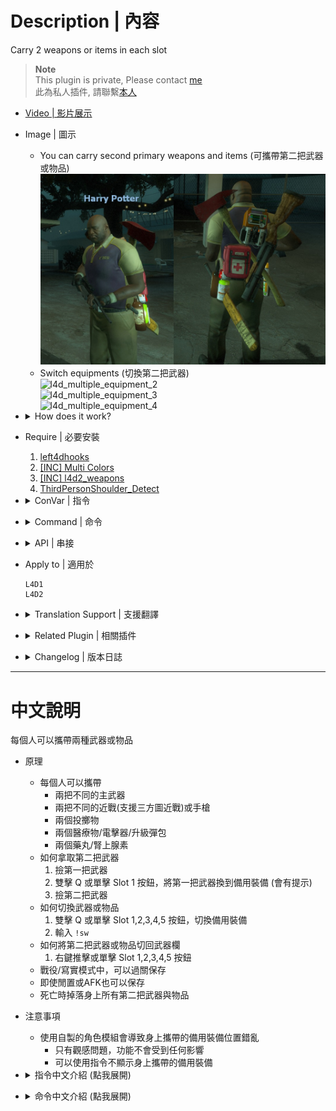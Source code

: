 # Description | 內容
Carry 2 weapons or items in each slot

> __Note__ <br/>
This plugin is private, Please contact [me](https://github.com/fbef0102/Game-Private_Plugin#私人插件列表-private-plugins-list)<br/>
此為私人插件, 請聯繫[本人](https://github.com/fbef0102/Game-Private_Plugin#私人插件列表-private-plugins-list)

* [Video | 影片展示](https://youtu.be/c5alhdER2Dc)

* Image | 圖示
	* You can carry second primary weapons and items (可攜帶第二把武器或物品)
    <br/>![l4d_multiple_equipment_1](image/l4d_multiple_equipment_1.jpg)
    * Switch equipments (切換第二把武器)
    <br/>![l4d_multiple_equipment_2](image/l4d_multiple_equipment_2.gif)
    <br/>![l4d_multiple_equipment_3](image/l4d_multiple_equipment_3.gif)
    <br/>![l4d_multiple_equipment_4](image/l4d_multiple_equipment_4.gif)

* <details><summary>How does it work?</summary>

    * Everyone can carry
        * 2 different primary weapons
        * 2 different melee weapons (Support Custom Melee) or pistols
        * 2 thorwable items
        * 2 kits/defibrillators/upgradepacks
        * 2 pills/adrenalines
    * How to take second equipments:
        1. Take first weapn
        2. Double Press Q or Single Press slot 1 to switch first weapon into backup (There will be a message)
        3. Take second weapon
    * How to switch equipments:
        1. Double Press Q + Single Press slot 1,2,3,4,5 to switch equipments
        2. typ ```!sw```
    * How to restore item:
        1. Press 1,2,3,4,5 or shove.
    * Can save to next stage in coop/realism
    * Can save if player idle or afk
    * Drop all equipments when player is dead
</details>

* Require | 必要安裝
    1. [left4dhooks](https://forums.alliedmods.net/showthread.php?t=321696)
    2. [[INC] Multi Colors](https://github.com/fbef0102/L4D1_2-Plugins/releases/tag/Multi-Colors)
    3. [[INC] l4d2_weapons](/left4dead2/scripting/include/l4d2_weapons.inc)
    4. [ThirdPersonShoulder_Detect](https://forums.alliedmods.net/showthread.php?p=2529779)

* <details><summary>ConVar | 指令</summary>

	* cfg/sourcemod/l4d_multiple_equipment.cfg
		```php
        // 0=Plugin off, 1=Plugin on.
        l4d_multiple_equipment_enable "1"

        // (Primary Weapon), 0=Disable, 1=Enable
        l4d_multiple_equipment_slot0_enable "1"

        // (Melee/Pistol), 0=Disable, 1=Enable
        l4d_multiple_equipment_slot1_enable "0"

        // (Throwable Item), 0=Disable, 1=Enable
        l4d_multiple_equipment_slot2_enable "1"

        // (Slots 4 Medkit/Defibrillator/Upgrade Pack), 0=Disable, 1=Enable
        l4d_multiple_equipment_slot3_enable "1"

        // (Slots 5 Pills/Adrenaline), 0=Disable, 1=Enable
        l4d_multiple_equipment_slot4_enable "1"

        // 1=Allow pick up same primary weapons (0=Not Allow)
        l4d_multiple_equipment_slot0_same "0"

        // (L4D2 only) 1=Allow pick up same melee/pistol weapons (0=Not Allow)
        l4d_multiple_equipment_slot1_same "0"

        // 1=Allow pick up same throwable items (0=Not Allow)
        l4d_multiple_equipment_slot2_same "1"

        // (L4D2 only) 1=Allow pick up same medkit/fefibrillator/upgrade pack items (0=Not Allow)
        l4d_multiple_equipment_slot3_same "1"

        // (L4D2 only) 1=Allow pick up same pill/adrenaline items (0=Not Allow)
        l4d_multiple_equipment_slot4_same "1"

        // How to switch equipments, 0=Single Press slot 1,2,3,4,5, 1=Double Press Q + Single Press slot 1,2,3,4,5
        l4d_multiple_equipment_switch_mode "1"

        // If 1, player can type !sw to switch equipments
        l4d_multiple_equipment_switch_cmd "1"

        // If 1, Display Extra Item Equipment on the survivor
        l4d_multiple_equipment_view "1"

        // If 1, Enable AFK Save
        l4d_multiple_equipment_afk_save "1"

        // If 1, Player drops all second equipments and second items when die
        l4d_multiple_equipment_death_drop "1"

        // Show 'switch_mode' message to players entering survivor, 0=Off, 1=Chatbox, 2=Hint
        l4d_multiple_equipment_mode_notify "2"

        // Show 'switch_cmd' message to players entering survivor, 0=Off, 1=Chatbox, 2=Hint
        l4d_multiple_equipment_cmd_notify "1"
		```
</details>

* <details><summary>Command | 命令</summary>
    
    * **Switch equipments**
		```php
        sm_switchweapons
        sm_sw
		```
</details>

* <details><summary>API | 串接</summary>

    * ```scripting\include\l4d_multiple_equipment.inc```
        ```php
        Registers a library name: l4d_multiple_equipment
        ```
</details>

* Apply to | 適用於
    ```
    L4D1
    L4D2
    ```

* <details><summary>Translation Support | 支援翻譯</summary>

	```
	English
	繁體中文
	简体中文
	```
</details>

* <details><summary>Related Plugin | 相關插件</summary>

	1. [l4d_weapon_limits](/Plugin_插件/Weapons_武器/l4d_weapon_limits): Restrict weapons individually or together
		> 限制每個武器可以拿取的數量，超過就不能拿取
</details>

* <details><summary>Changelog | 版本日誌</summary>

    * v1.7h (2024-5-2)
        * Detect dual pistol pickup

    * v1.6h (2024-3-29)
        * Fixed desert rifle not working

    * v1.5h (2024-1-22)
        * Fixed second weapon ammo is zero

    * v1.4h (2024-1-17)
        * Optimize code and improve performance
        * Player drops all second equipments and second items when die
        * Updata cvars

    * v1.3h (2023-12-18)
        * Fixed empty primary weapons can't now switch equipment

    * v1.2h (2023-12-13)
        * Add cvars to control if players can pick up same weappons and items
        * Add API
        * Compatible with l4d_weapon_limits v2.2 or above by harry

    * v1.1h (2023-12-11)
        * Fixed Knife model
        * Support Custom Melee

    * v1.0h (2023-11-28)
		* Remake code, convert code to latest syntax
		* Fix warnings when compiling on SourceMod 1.11.
		* Optimize code and improve performance
		* Translation Support
        * Safely remove weapons and items to prevent crash
        * Fix memoery leak
        * Remove menu
        * Add Cmds and Cvars

    * v1.8
        * Original Plugin by [panxiaohai](https://forums.alliedmods.net/showthread.php?t=166580)
</details>

- - - -
# 中文說明
每個人可以攜帶兩種武器或物品

* 原理
    * 每個人可以攜帶
        * 兩把不同的主武器
        * 兩把不同的近戰(支援三方圖近戰)或手槍
        * 兩個投擲物
        * 兩個醫療物/電擊器/升級彈包
        * 兩個藥丸/腎上腺素
    * 如何拿取第二把武器
        1. 撿第一把武器
        2. 雙擊 Q 或單擊 Slot 1 按鈕，將第一把武器換到備用裝備 (會有提示)
        3. 撿第二把武器
    * 如何切換武器或物品
        1. 雙擊 Q 或單擊 Slot 1,2,3,4,5 按鈕，切換備用裝備
        2. 輸入 ```!sw```
    * 如何將第二把武器或物品切回武器欄
        1. 右鍵推擊或單擊 Slot 1,2,3,4,5 按鈕
    * 戰役/寫實模式中，可以過關保存
    * 即使閒置或AFK也可以保存
    * 死亡時掉落身上所有第二把武器與物品

* 注意事項
    * 使用自製的角色模組會導致身上攜帶的備用裝備位置錯亂
        * 只有觀感問題，功能不會受到任何影響
        * 可以使用指令不顯示身上攜帶的備用裝備

* <details><summary>指令中文介紹 (點我展開)</summary>

	* cfg/sourcemod/l4d_multiple_equipment.cfg
		```php
        // 0=關閉插件, 1=啟動插件
        l4d_multiple_equipment_enable "1"

        // (主武器 可攜帶兩把), 0=關閉, 1=啟用
        l4d_multiple_equipment_slot0_enable "1"

        // (近戰/手槍 可攜帶兩把), 0=關閉, 1=啟用
        l4d_multiple_equipment_slot1_enable "0"

        // (投擲物品 可攜帶兩瓶), 0=關閉, 1=啟用
        l4d_multiple_equipment_slot2_enable "1"

        // (Slots 4 醫療包/電擊器/升級彈包 可攜帶兩個), 0=關閉, 1=啟用
        l4d_multiple_equipment_slot3_enable "1"

        // (Slots 5 藥丸/腎上腺素 可攜帶兩個), 0=關閉, 1=啟用
        l4d_multiple_equipment_slot4_enable "1"

        // (可攜帶相同 主武器), 0=不可以, 1=可以
        l4d_multiple_equipment_slot0_same "0"

        // (限L4D2) (可攜帶相同 近戰/手槍),  0=不可以, 1=可以
        l4d_multiple_equipment_slot1_same "0"

        // (可攜帶相同 投擲物品),  0=不可以, 1=可以
        l4d_multiple_equipment_slot2_same "1"

        // (限L4D2) (可攜帶相同 醫療包/電擊器/升級彈包),  0=不可以, 1=可以
        l4d_multiple_equipment_slot3_same "1"

        // (限L4D2) (可攜帶相同 藥丸/腎上腺素),  0=不可以, 1=可以
        l4d_multiple_equipment_slot4_same "1"

        // 玩家如何切換裝備, 0=單擊 Slot 1,2,3,4,5 按鈕, 1=雙擊 Q 或單擊 Slot 1,2,3,4,5 按鈕
        l4d_multiple_equipment_switch_mode "1"

        // 為1時，玩家也可以輸入 !sw 切換裝備
        l4d_multiple_equipment_switch_cmd "1"

        // 為1時，玩家身上顯示額外攜帶的裝備 (裝飾用的)
        l4d_multiple_equipment_view "1"

        // 為1時，即使玩家閒置或AFK可以保存備用裝備
        l4d_multiple_equipment_afk_save "1"

        // 為1時，玩家死亡時掉出所有備用裝備的武器與物資
        l4d_multiple_equipment_death_drop "1"

        // 按鈕操作該如何顯示. (0: 不提示, 1: 聊天框, 2: 黑底白字框)
        l4d_multiple_equipment_mode_notify "2"

        // 指令操作該如何顯示. (0: 不提示, 1: 聊天框, 2: 黑底白字框)
        l4d_multiple_equipment_cmd_notify "1"
		```
</details>

* <details><summary>命令中文介紹 (點我展開)</summary>
    
    * **切換備用的武器裝備**
		```php
        sm_switchweapons
        sm_sw
		```
</details>
